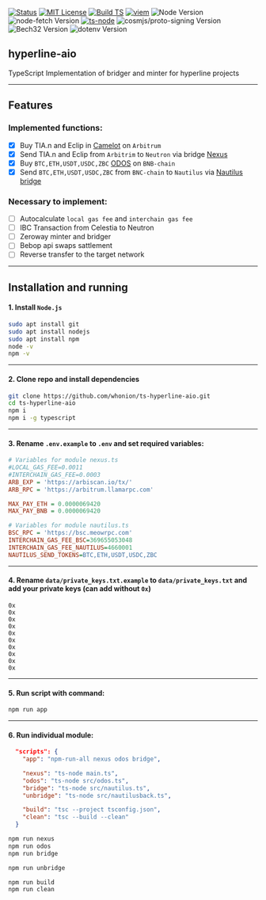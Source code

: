 [![Status](https://img.shields.io/badge/status-active-success.svg)](https://github.com/whonion/ts-hyperline-aio/blob/main/)  [![MIT License](https://img.shields.io/badge/License-MIT-blue.svg)](https://opensource.org/licenses/MIT) [![Build TS](https://github.com/whonion/ts-hyperline-aio/actions/workflows/build.yml/badge.svg)](https://github.com/whonion/ts-hyperline-aio/actions/workflows/build.yml)  [![viem](https://img.shields.io/badge/viem-2.16.1-blue)](https://www.npmjs.com/package/viem) ![Node Version](https://img.shields.io/badge/Node.js-20.14.8-blue.svg)    ![node-fetch Version](https://img.shields.io/badge/node--fetch-3.3.2-blueviolet.svg) [![ts-node](https://img.shields.io/badge/ts--node-10.9.2-brightgreen)](https://www.npmjs.com/package/ts-node)   ![cosmjs/proto-signing Version](https://img.shields.io/badge/cosmjs/proto--signing-0.32.3-orange.svg) ![Bech32 Version](https://img.shields.io/badge/bech32-2.0.0-brightgreen.svg) ![dotenv Version](https://img.shields.io/badge/dotenv-16.4.5-yellow.svg)</br>

## hyperline-aio
TypeScript Implementation of bridger and minter for hyperline projects
<hr>

## Features
### Implemented functions:
- [x] Buy TIA.n and Eclip in [Camelot](https://camelot.exchange) on `Arbitrum`
- [x] Send TIA.n and Eclip from `Arbitrim` to `Neutron` via bridge [Nexus](https://www.usenexus.org/)
- [x] Buy `BTC,ETH,USDT,USDC,ZBC` [ODOS](https://odos.xyz) on `BNB-chain`
- [x] Send `BTC,ETH,USDT,USDC,ZBC` from `BNC-chain` to `Nautilus` via [Nautilus bridge](https://www.nautilusbridge.com)
### Necessary to implement:
- [ ] Autocalculate `local gas fee` and `interchain gas fee`
- [ ] IBC Transaction from Celestia to Neutron
- [ ] Zeroway minter and bridger 
- [ ] Bebop api swaps sattlement
- [ ] Reverse transfer to the target network
<hr>

## Installation and running
#### 1. Install `Node.js`
```sh
sudo apt install git
sudo apt install nodejs
sudo apt install npm
node -v
npm -v
```
<hr>

#### 2. Clone repo and install dependencies
```sh
git clone https://github.com/whonion/ts-hyperline-aio.git
cd ts-hyperline-aio
npm i
npm i -g typescript
```
<hr>

#### 3. Rename `.env.example` to `.env` and set required variables:
```ini
# Variables for module nexus.ts
#LOCAL_GAS_FEE=0.0011
#INTERCHAIN_GAS_FEE=0.0003
ARB_EXP = 'https://arbiscan.io/tx/'
ARB_RPC = 'https://arbitrum.llamarpc.com'

MAX_PAY_ETH = 0.0000069420
MAX_PAY_BNB = 0.0000069420

# Variables for module nautilus.ts
BSC_RPC = 'https://bsc.meowrpc.com'
INTERCHAIN_GAS_FEE_BSC=369655053048
INTERCHAIN_GAS_FEE_NAUTILUS=4660001
NAUTILUS_SEND_TOKENS=BTC,ETH,USDT,USDC,ZBC
```
<hr>

#### 4. Rename `data/private_keys.txt.example` to `data/private_keys.txt` and add your private keys (can add without `0x`)
```env
0x
0x
0x
0x
0x
0x
0x
0x
0x
0x
```
<hr>


#### 5. Run script with command:
```sh
npm run app
```
<hr>


#### 6. Run individual module:
```json
  "scripts": {
    "app": "npm-run-all nexus odos bridge",

    "nexus": "ts-node main.ts",
    "odos": "ts-node src/odos.ts",
    "bridge": "ts-node src/nautilus.ts",
    "unbridge": "ts-node src/nautilusback.ts",

    "build": "tsc --project tsconfig.json",
    "clean": "tsc --build --clean"
  }
```
```sh
npm run nexus
npm run odos
npm run bridge

npm run unbridge

npm run build
npm run clean
```